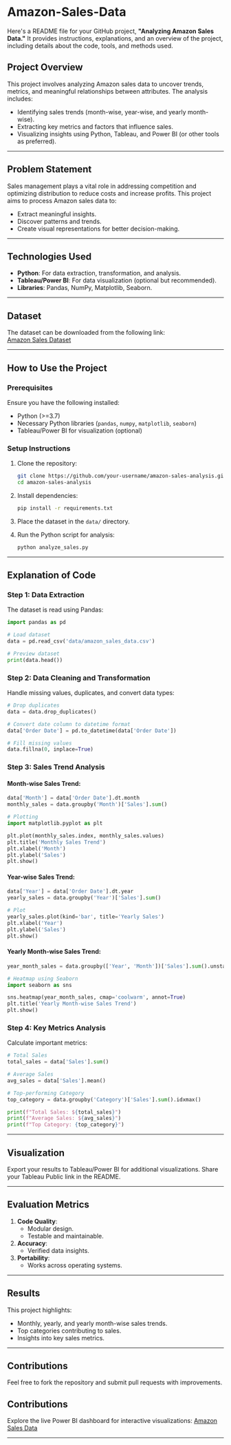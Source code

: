 # Amazon-Sales-Data
Here's a README file for your GitHub project, **"Analyzing Amazon Sales Data."** It provides instructions, explanations, and an overview of the project, including details about the code, tools, and methods used.

## Project Overview
This project involves analyzing Amazon sales data to uncover trends, metrics, and meaningful relationships between attributes. The analysis includes:

- Identifying sales trends (month-wise, year-wise, and yearly month-wise).
- Extracting key metrics and factors that influence sales.
- Visualizing insights using Python, Tableau, and Power BI (or other tools as preferred).

---

## Problem Statement
Sales management plays a vital role in addressing competition and optimizing distribution to reduce costs and increase profits. This project aims to process Amazon sales data to:
- Extract meaningful insights.
- Discover patterns and trends.
- Create visual representations for better decision-making.

---

## Technologies Used
- **Python**: For data extraction, transformation, and analysis.
- **Tableau/Power BI**: For data visualization (optional but recommended).
- **Libraries**: Pandas, NumPy, Matplotlib, Seaborn.

---

## Dataset
The dataset can be downloaded from the following link:  
[Amazon Sales Dataset](https://drive.google.com/file/d/10sofXyF6NjwN6ngLyFfiPI-CUDpeqaN_/view?usp=share_link)

---

## How to Use the Project

### Prerequisites
Ensure you have the following installed:
- Python (>=3.7)
- Necessary Python libraries (`pandas`, `numpy`, `matplotlib`, `seaborn`)
- Tableau/Power BI for visualization (optional)

### Setup Instructions
1. Clone the repository:
   ```bash
   git clone https://github.com/your-username/amazon-sales-analysis.git
   cd amazon-sales-analysis
   ```
2. Install dependencies:
   ```bash
   pip install -r requirements.txt
   ```

3. Place the dataset in the `data/` directory.

4. Run the Python script for analysis:
   ```bash
   python analyze_sales.py
   ```

---

## Explanation of Code
### Step 1: Data Extraction
The dataset is read using Pandas:
```python
import pandas as pd

# Load dataset
data = pd.read_csv('data/amazon_sales_data.csv')

# Preview dataset
print(data.head())
```

### Step 2: Data Cleaning and Transformation
Handle missing values, duplicates, and convert data types:
```python
# Drop duplicates
data = data.drop_duplicates()

# Convert date column to datetime format
data['Order Date'] = pd.to_datetime(data['Order Date'])

# Fill missing values
data.fillna(0, inplace=True)
```

### Step 3: Sales Trend Analysis
#### Month-wise Sales Trend:
```python
data['Month'] = data['Order Date'].dt.month
monthly_sales = data.groupby('Month')['Sales'].sum()

# Plotting
import matplotlib.pyplot as plt

plt.plot(monthly_sales.index, monthly_sales.values)
plt.title('Monthly Sales Trend')
plt.xlabel('Month')
plt.ylabel('Sales')
plt.show()
```

#### Year-wise Sales Trend:
```python
data['Year'] = data['Order Date'].dt.year
yearly_sales = data.groupby('Year')['Sales'].sum()

# Plot
yearly_sales.plot(kind='bar', title='Yearly Sales')
plt.xlabel('Year')
plt.ylabel('Sales')
plt.show()
```

#### Yearly Month-wise Sales Trend:
```python
year_month_sales = data.groupby(['Year', 'Month'])['Sales'].sum().unstack()

# Heatmap using Seaborn
import seaborn as sns

sns.heatmap(year_month_sales, cmap='coolwarm', annot=True)
plt.title('Yearly Month-wise Sales Trend')
plt.show()
```

### Step 4: Key Metrics Analysis
Calculate important metrics:
```python
# Total Sales
total_sales = data['Sales'].sum()

# Average Sales
avg_sales = data['Sales'].mean()

# Top-performing Category
top_category = data.groupby('Category')['Sales'].sum().idxmax()

print(f"Total Sales: ${total_sales}")
print(f"Average Sales: ${avg_sales}")
print(f"Top Category: {top_category}")
```

---

## Visualization
Export your results to Tableau/Power BI for additional visualizations. Share your Tableau Public link in the README.

---

## Evaluation Metrics
1. **Code Quality**:
   - Modular design.
   - Testable and maintainable.
2. **Accuracy**:
   - Verified data insights.
3. **Portability**:
   - Works across operating systems.

---

## Results
This project highlights:
- Monthly, yearly, and yearly month-wise sales trends.
- Top categories contributing to sales.
- Insights into key sales metrics.

---

## Contributions
Feel free to fork the repository and submit pull requests with improvements.

## Contributions
Explore the live Power BI dashboard for interactive visualizations: [Amazon Sales Data](https://app.powerbi.com/reportEmbed?reportId=fc68592f-19b0-407c-b730-215df7cd476e&autoAuth=true&ctid=b5dc206c-17fd-4b06-8bc8-24f0bb650229)



---

